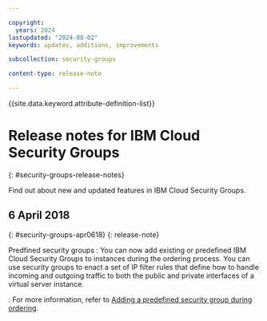 ```yaml
---

copyright:
  years: 2024
lastupdated: "2024-08-02"
keywords: updates, additions, improvements

subcollection: security-groups

content-type: release-note

---
```


{{site.data.keyword.attribute-definition-list}}

# Release notes for IBM Cloud Security Groups
{: #security-groups-release-notes}

Find out about new and updated features in IBM Cloud Security Groups.

## 6 April 2018
{: #security-groups-apr0618}
{: release-note}

Predfined security groups
:    You can now add existing or predefined IBM Cloud Security Groups to instances during the ordering process. You can use security groups to enact a set of IP filter rules that define how to handle incoming and outgoing traffic to both the public and private interfaces of a virtual server instance.

:    For more information, refer to [Adding a predefined security group during ordering](/docs/security-groups?topic=security-groups-adding-a-pre-defined-security-group-during-ordering).
